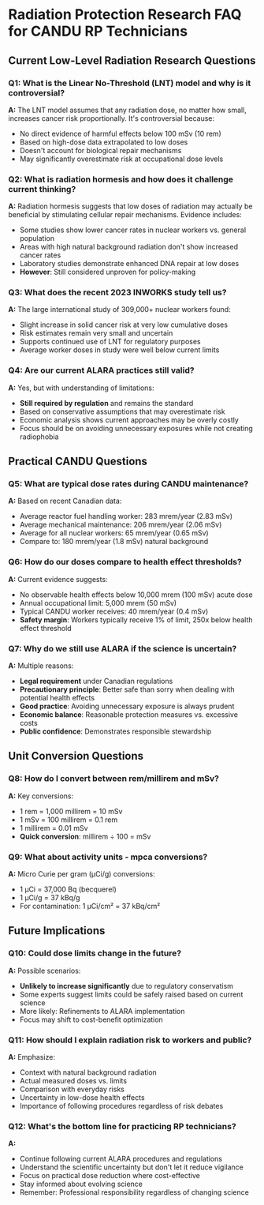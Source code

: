 # Radiation Protection Research FAQ for CANDU RP Technicians

## Current Low-Level Radiation Research Questions

### Q1: What is the Linear No-Threshold (LNT) model and why is it controversial?
**A:** The LNT model assumes that any radiation dose, no matter how small, increases cancer risk proportionally. It's controversial because:
- No direct evidence of harmful effects below 100 mSv (10 rem)
- Based on high-dose data extrapolated to low doses
- Doesn't account for biological repair mechanisms
- May significantly overestimate risk at occupational dose levels

### Q2: What is radiation hormesis and how does it challenge current thinking?
**A:** Radiation hormesis suggests that low doses of radiation may actually be beneficial by stimulating cellular repair mechanisms. Evidence includes:
- Some studies show lower cancer rates in nuclear workers vs. general population
- Areas with high natural background radiation don't show increased cancer rates
- Laboratory studies demonstrate enhanced DNA repair at low doses
- **However**: Still considered unproven for policy-making

### Q3: What does the recent 2023 INWORKS study tell us?
**A:** The large international study of 309,000+ nuclear workers found:
- Slight increase in solid cancer risk at very low cumulative doses
- Risk estimates remain very small and uncertain
- Supports continued use of LNT for regulatory purposes
- Average worker doses in study were well below current limits

### Q4: Are our current ALARA practices still valid?
**A:** Yes, but with understanding of limitations:
- **Still required by regulation** and remains the standard
- Based on conservative assumptions that may overestimate risk
- Economic analysis shows current approaches may be overly costly
- Focus should be on avoiding unnecessary exposures while not creating radiophobia

## Practical CANDU Questions

### Q5: What are typical dose rates during CANDU maintenance?
**A:** Based on recent Canadian data:
- Average reactor fuel handling worker: 283 mrem/year (2.83 mSv)
- Average mechanical maintenance: 206 mrem/year (2.06 mSv)
- Average for all nuclear workers: 65 mrem/year (0.65 mSv)
- Compare to: 180 mrem/year (1.8 mSv) natural background

### Q6: How do our doses compare to health effect thresholds?
**A:** Current evidence suggests:
- No observable health effects below 10,000 mrem (100 mSv) acute dose
- Annual occupational limit: 5,000 mrem (50 mSv)
- Typical CANDU worker receives: 40 mrem/year (0.4 mSv)
- **Safety margin**: Workers typically receive 1% of limit, 250x below health effect threshold

### Q7: Why do we still use ALARA if the science is uncertain?
**A:** Multiple reasons:
- **Legal requirement** under Canadian regulations
- **Precautionary principle**: Better safe than sorry when dealing with potential health effects
- **Good practice**: Avoiding unnecessary exposure is always prudent
- **Economic balance**: Reasonable protection measures vs. excessive costs
- **Public confidence**: Demonstrates responsible stewardship

## Unit Conversion Questions

### Q8: How do I convert between rem/millirem and mSv?
**A:** Key conversions:
- 1 rem = 1,000 millirem = 10 mSv
- 1 mSv = 100 millirem = 0.1 rem
- 1 millirem = 0.01 mSv
- **Quick conversion**: millirem ÷ 100 = mSv

### Q9: What about activity units - mpca conversions?
**A:** Micro Curie per gram (μCi/g) conversions:
- 1 μCi = 37,000 Bq (becquerel)
- 1 μCi/g = 37 kBq/g
- For contamination: 1 μCi/cm² = 37 kBq/cm²

## Future Implications

### Q10: Could dose limits change in the future?
**A:** Possible scenarios:
- **Unlikely to increase significantly** due to regulatory conservatism
- Some experts suggest limits could be safely raised based on current science
- More likely: Refinements to ALARA implementation
- Focus may shift to cost-benefit optimization

### Q11: How should I explain radiation risk to workers and public?
**A:** Emphasize:
- Context with natural background radiation
- Actual measured doses vs. limits
- Comparison with everyday risks
- Uncertainty in low-dose health effects
- Importance of following procedures regardless of risk debates

### Q12: What's the bottom line for practicing RP technicians?
**A:**
- Continue following current ALARA procedures and regulations
- Understand the scientific uncertainty but don't let it reduce vigilance
- Focus on practical dose reduction where cost-effective
- Stay informed about evolving science
- Remember: Professional responsibility regardless of changing science